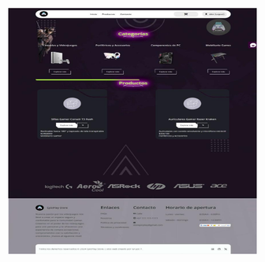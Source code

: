 <img src="https://github.com/lozadandres/Tienda-epicPlay-store-V4--frontend/blob/main/public/Captura%201.jpeg" width="100%" height="500" alt="App"/>

